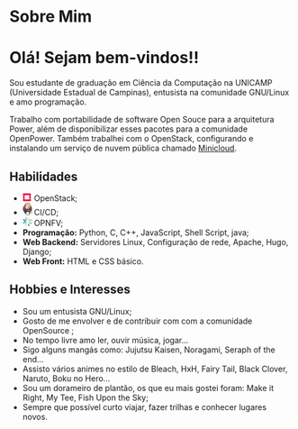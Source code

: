 # Sobre Mim


# Olá! Sejam bem-vindos!! <i class="fas fa-grin-wink"></i>

Sou estudante de graduação em Ciência da Computação na UNICAMP (Universidade Estadual de Campinas),
entusista na comunidade GNU/Linux e amo programação.

Trabalho com portabilidade de software Open Souce para a arquitetura Power,
além de disponibilizar esses pacotes para a comunidade OpenPower.
Também trabalhei com o OpenStack, configurando e instalando um serviço de nuvem pública chamado
[Minicloud](https://openpower.ic.unicamp.br/minicloud/).

## Habilidades

- <img src="images\openstack-logo.png" width="16"></img> OpenStack;
- <img src="images\jenkins-logo.png" width="16"></img> CI/CD;
- <img src="images\opnfv_logo.png" width="16"></img> OPNFV;
- **Programação:** Python, C, C++, JavaScript, Shell Script, java;
- **Web Backend:** Servidores Linux, Configuração de rede, Apache, Hugo, Django;
- **Web Front:** HTML e CSS básico.

## Hobbies e Interesses

- Sou um entusista <i class="fab fa-linux"></i> GNU/Linux;
- Gosto de me envolver e de contribuir com com a comunidade OpenSource <i class="fas fa-grin-wink"></i>;
- No tempo livre amo <i class="fas fa-book"></i>  ler, <i class="fas fa-music"></i> ouvir música,
<i class="fas fa-gamepad"></i> jogar...
- Sigo alguns mangás como: Jujutsu Kaisen, Noragami, Seraph of the end...
- Assisto vários animes no estilo de Bleach, HxH, Fairy Tail, Black Clover, Naruto, Boku no Hero...
- Sou um <i class="fas fa-grin-hearts"></i> dorameiro de plantão, os que eu mais gostei foram:
Make it Right, My Tee, Fish Upon the Sky;
- <i class="fas fa-plane-departure"></i> Sempre que possível curto viajar, fazer trilhas e conhecer lugares novos.

